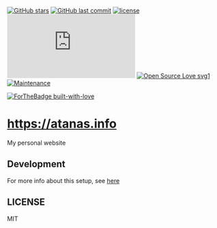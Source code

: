 [![GitHub stars](https://img.shields.io/github/stars/scriptex/atanas.info.svg?style=social&label=Stars)](https://github.com/scriptex/atanas.info)
[![GitHub last commit](https://img.shields.io/github/last-commit/scriptex/atanas.info.svg)](https://github.com/scriptex/atanas.info/commits/master)
[![license](https://img.shields.io/github/license/scriptex/atanas.info.svg)](https://github.com/scriptex/atanas.info)
[![Analytics](https://ga-beacon.appspot.com/UA-83446952-1/github.com/scriptex/atanas.info/README.md)](https://github.com/scriptex/atanas.info/)
[![Open Source Love svg1](https://badges.frapsoft.com/os/v1/open-source.svg?v=103)](https://github.com/scriptex/atanas.info/)
[![Maintenance](https://img.shields.io/badge/Maintained%3F-yes-green.svg)](https://github.com/scriptex/atanas.info/graphs/commit-activity)

[![ForTheBadge built-with-love](http://ForTheBadge.com/images/badges/built-with-love.svg)](https://github.com/scriptex/)

# https://atanas.info

My personal website

## Development

For more info about this setup, see [here](https://github.com/scriptex/webpack-mpa)

## LICENSE

MIT
